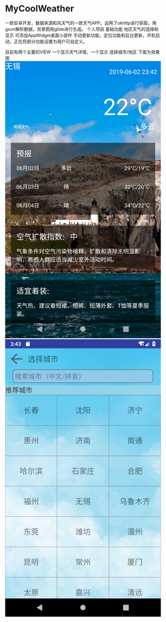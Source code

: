 # MyCoolWeather
一款安卓开发，数据来源和风天气的一款天气APP。运用了okhttp进行获取，用gson解析数据，背景图用glide进行生成。
个人项目 
基础功能 地区天气的选择和显示 可添加AppWidget桌面小部件
手动更新功能，定位功能和后台更新，开机启动，正在将部分功能设置为用户可自定义。

目前有两个主要的VIEW 一个显示天气详情，一个显示 选择城市/地区 
下面为效果图
![点击加载效果图1](https://github.com/shougonyiren/MyCoolWeather/blob/master/app/Screenshot_1559490205.png)
![点击加载效果图2](https://github.com/shougonyiren/MyCoolWeather/blob/master/app/Screenshot_1559490215.png)
